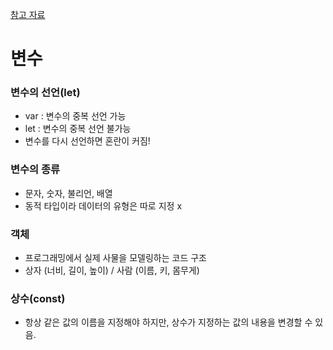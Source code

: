 [참고 자료]('https://developer.mozilla.org/ko/docs/Learn/JavaScript/First_steps/Variables')

# 변수
### 변수의 선언(let)
- var : 변수의 중복 선언 가능
- let : 변수의 중복 선언 불가능
- 변수를 다시 선언하면 혼란이 커짐! 

### 변수의 종류
- 문자, 숫자, 불리언, 배열
- 동적 타입이라 데이터의 유형은 따로 지정 x

### 객체
- 프로그래밍에서 실제 사물을 모델링하는 코드 구조
- 상자 (너비, 길이, 높이) / 사람 (이름, 키, 몸무게)

### 상수(const)
- 항상 같은 값의 이름을 지정해야 하지만, 상수가 지정하는 값의 내용을 변경할 수 있음. 
